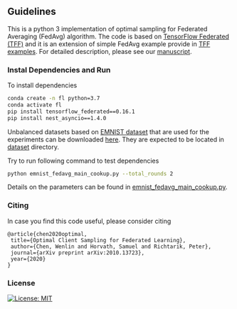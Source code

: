  ## Guidelines

 This is a python 3 implementation of optimal sampling for Federated Averaging (FedAvg) algorithm. The code is based on [TensorFlow Federated (TFF)](https://github.com/tensorflow/federated) and it is an extension of simple FedAvg example provide in [TFF examples](https://github.com/tensorflow/federated/tree/master/tensorflow_federated/python/examples/simple_fedavg). For detailed description, please see our [manuscript](https://arxiv.org/pdf/2010.13723.pdf).
 
 ### Instal Dependencies and Run
 To install dependencies 
 ```sh
 conda create -n fl python=3.7
 conda activate fl
 pip install tensorflow_federated==0.16.1
 pip install nest_asyncio==1.4.0
 ```

 Unbalanced datasets based on [EMNIST dataset](https://www.tensorflow.org/federated/api_docs/python/tff/simulation/datasets/emnist/load_data) that are used for the experiments can be downloaded [here](https://dataverse.harvard.edu/dataset.xhtml?persistentId=doi%3A10.7910%2FDVN%2FRZQIKP&version=DRAFT). They are expected to be located in [dataset](dataset) directory.

 Try to run following command to test dependencies

 ```sh
 python emnist_fedavg_main_cookup.py --total_rounds 2
 ```
 Details on the parameters can be found in [emnist_fedavg_main_cookup.py](emnist_fedavg_main_cookup.py).

 ### Citing
 In case you find this code useful, please consider citing

 ```
@article{chen2020optimal,
  title={Optimal Client Sampling for Federated Learning},
  author={Chen, Wenlin and Horvath, Samuel and Richtarik, Peter},
  journal={arXiv preprint arXiv:2010.13723},
  year={2020}
}
 ```
 ### License
 [![License: MIT](https://img.shields.io/badge/License-MIT-yellow.svg)](https://opensource.org/licenses/MIT)

